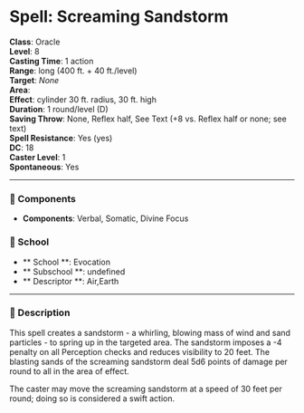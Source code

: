 
# Spell: Screaming Sandstorm
**Class**: Oracle  
**Level**: 8  
**Casting Time**: 1 action  
**Range**: long (400 ft. + 40 ft./level)  
**Target**: _None_  
**Area**:   
**Effect**: cylinder 30 ft. radius, 30 ft. high  
**Duration**: 1 round/level (D)  
**Saving Throw**: None, Reflex half, See Text (+8 vs. Reflex half or none; see text)  
**Spell Resistance**: Yes (yes)  
**DC**: 18  
**Caster Level**: 1  
**Spontaneous**: Yes

---

### 🔮 Components
- **Components**: Verbal, Somatic, Divine Focus

### 🏫 School
- ** School **: Evocation
- ** Subschool **: undefined
- ** Descriptor **: Air,Earth
---

### 📜 Description
This spell creates a sandstorm - a whirling, blowing mass of wind and sand particles - to spring up in the targeted area. The sandstorm imposes a -4 penalty on all Perception checks and reduces visibility to 20 feet. The blasting sands of the screaming sandstorm deal 5d6 points of damage per round to all in the area of effect. 

The caster may move the screaming sandstorm at a speed of 30 feet per round; doing so is considered a swift action.
